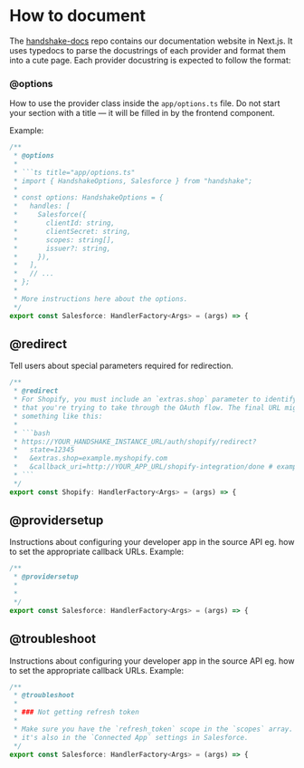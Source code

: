 # How to document

The [handshake-docs](https://github.com/fiberinc/handshake-docs) repo contains
our documentation website in Next.js. It uses typedocs to parse the docustrings
of each provider and format them into a cute page. Each provider docustring is
expected to follow the format:

### @options

How to use the provider class inside the `app/options.ts` file. Do not start
your section with a title — it will be filled in by the frontend component.

Example:

````ts
/**
 * @options
 *
 * ```ts title="app/options.ts"
 * import { HandshakeOptions, Salesforce } from "handshake";
 *
 * const options: HandshakeOptions = {
 *   handles: [
 *     Salesforce({
 *       clientId: string,
 *       clientSecret: string,
 *       scopes: string[],
 *       issuer?: string,
 *     }),
 *   ],
 *   // ...
 * };
 *
 * More instructions here about the options.
 */
export const Salesforce: HandlerFactory<Args> = (args) => {
````

## @redirect

Tell users about special parameters required for redirection.

````ts
/**
 * @redirect
 * For Shopify, you must include an `extras.shop` parameter to identify the shop
 * that you're trying to take through the OAuth flow. The final URL might look
 * something like this:
 *
 * ```bash
 * https://YOUR_HANDSHAKE_INSTANCE_URL/auth/shopify/redirect?
 *   state=12345
 *   &extras.shop=example.myshopify.com
 *   &callback_uri=http://YOUR_APP_URL/shopify-integration/done # example
 * ```
 */
export const Shopify: HandlerFactory<Args> = (args) => {
````

## @providersetup

Instructions about configuring your developer app in the source API eg. how
to set the appropriate callback URLs. Example:

```ts
/**
 * @providersetup
 *
 *
 */
export const Salesforce: HandlerFactory<Args> = (args) => {
```

## @troubleshoot

Instructions about configuring your developer app in the source API eg. how
to set the appropriate callback URLs. Example:

```ts
/**
 * @troubleshoot
 *
 * ### Not getting refresh token
 *
 * Make sure you have the `refresh_token` scope in the `scopes` array. Make sure
 * it's also in the `Connected App` settings in Salesforce.
 */
export const Salesforce: HandlerFactory<Args> = (args) => {
```
